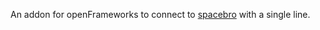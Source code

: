 An addon for openFrameworks to connect to [spacebro](https://github.com/soixantecircuits/spacebro) with a single line.
